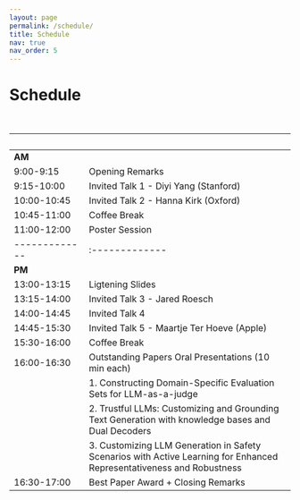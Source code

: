 ```yaml
---
layout: page
permalink: /schedule/
title: Schedule
nav: true
nav_order: 5
---
```

# Schedule




<br>

| &nbsp;&nbsp;&nbsp;&nbsp;&nbsp;&nbsp;&nbsp;&nbsp;&nbsp;&nbsp;&nbsp;&nbsp;&nbsp; | &nbsp;&nbsp;&nbsp;|
|-------------|:-------------|
|__AM__&nbsp;&nbsp;&nbsp;&nbsp;&nbsp;&nbsp;&nbsp;&nbsp;&nbsp;&nbsp;&nbsp;&nbsp;&nbsp;&nbsp;&nbsp;&nbsp;&nbsp;&nbsp;&nbsp;&nbsp;||
| 9:00-9:15 | Opening Remarks |
| 9:15-10:00 | Invited Talk 1 - Diyi Yang (Stanford) |
| 10:00-10:45 | Invited Talk 2 - Hanna Kirk (Oxford) |
| 10:45-11:00 | Coffee Break |
| 11:00-12:00 | Poster Session |
|-------------|:-------------|
|__PM__||
| 13:00-13:15 | Ligtening Slides |
| 13:15-14:00 | Invited Talk 3 - Jared Roesch |
| 14:00-14:45 | Invited Talk 4 |
| 14:45-15:30 | Invited Talk 5 - Maartje Ter Hoeve (Apple)  |
| 15:30-16:00  | Coffee Break |
| 16:00-16:30 | Outstanding Papers Oral Presentations (10 min each) |
| | 1. Constructing Domain-Specific Evaluation Sets for LLM-as-a-judge |
| | 2. Trustful LLMs: Customizing and Grounding Text Generation with knowledge bases and Dual Decoders |
| | 3. Customizing LLM Generation in Safety Scenarios with Active Learning for Enhanced Representativeness and Robustness |
| 16:30-17:00 | Best Paper Award + Closing Remarks |

